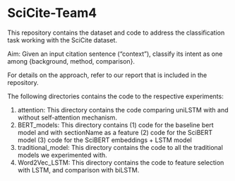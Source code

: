 # SciCite-Team4

This repository contains the dataset and code to address the classification task working with the SciCite dataset. 

Aim: Given an input citation sentence (“context”), classify its intent as one among {background, method, comparison}.

For details on the approach, refer to our report that is included in the repository.

The following directories contains the code to the respective experiments: 
1. attention: This directory contains the code comparing uniLSTM with and without self-attention mechanism. 
2. BERT_models: This directory contains (1) code for the baseline bert model and with sectionName as a feature (2) code for the SciBERT model (3) code for the SciBERT embeddings + LSTM model
3. traditional_model: This directory contains the code to all the traditional models we experimented with. 
4. Word2Vec_LSTM: This directory contains the code to feature selection with LSTM, and comparison with biLSTM. 